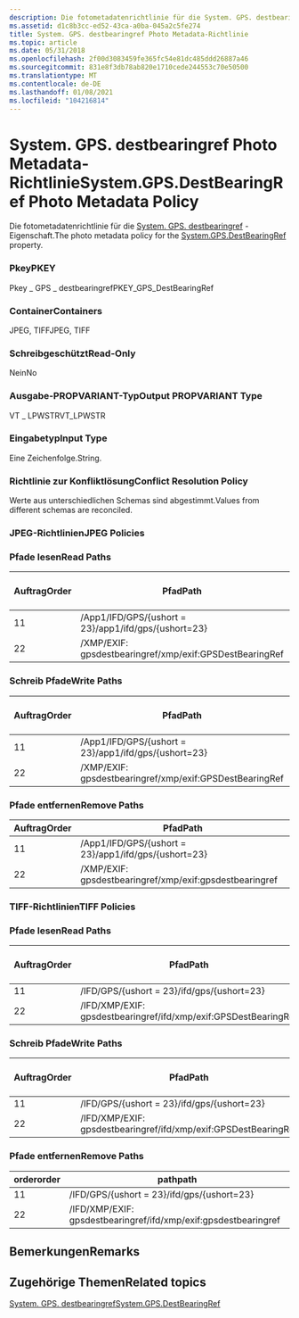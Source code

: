 ```yaml
---
description: Die fotometadatenrichtlinie für die System. GPS. destbearingref-Eigenschaft.
ms.assetid: d1c8b3cc-ed52-43ca-a0ba-045a2c5fe274
title: System. GPS. destbearingref Photo Metadata-Richtlinie
ms.topic: article
ms.date: 05/31/2018
ms.openlocfilehash: 2f00d3083459fe365fc54e81dc485ddd26887a46
ms.sourcegitcommit: 831e8f3db78ab820e1710cede244553c70e50500
ms.translationtype: MT
ms.contentlocale: de-DE
ms.lasthandoff: 01/08/2021
ms.locfileid: "104216814"
---
```

# <a name="systemgpsdestbearingref-photo-metadata-policy"></a><span data-ttu-id="7db88-103">System. GPS. destbearingref Photo Metadata-Richtlinie</span><span class="sxs-lookup"><span data-stu-id="7db88-103">System.GPS.DestBearingRef Photo Metadata Policy</span></span>

<span data-ttu-id="7db88-104">Die fotometadatenrichtlinie für die [System. GPS. destbearingref](../properties/props-system-gps-destbearingref.md) -Eigenschaft.</span><span class="sxs-lookup"><span data-stu-id="7db88-104">The photo metadata policy for the [System.GPS.DestBearingRef](../properties/props-system-gps-destbearingref.md) property.</span></span>

### <a name="pkey"></a><span data-ttu-id="7db88-105">Pkey</span><span class="sxs-lookup"><span data-stu-id="7db88-105">PKEY</span></span>

<span data-ttu-id="7db88-106">Pkey \_ GPS \_ destbearingref</span><span class="sxs-lookup"><span data-stu-id="7db88-106">PKEY\_GPS\_DestBearingRef</span></span>

### <a name="containers"></a><span data-ttu-id="7db88-107">Container</span><span class="sxs-lookup"><span data-stu-id="7db88-107">Containers</span></span>

<span data-ttu-id="7db88-108">JPEG, TIFF</span><span class="sxs-lookup"><span data-stu-id="7db88-108">JPEG, TIFF</span></span>

### <a name="read-only"></a><span data-ttu-id="7db88-109">Schreibgeschützt</span><span class="sxs-lookup"><span data-stu-id="7db88-109">Read-Only</span></span>

<span data-ttu-id="7db88-110">Nein</span><span class="sxs-lookup"><span data-stu-id="7db88-110">No</span></span>

### <a name="output-propvariant-type"></a><span data-ttu-id="7db88-111">Ausgabe-PROPVARIANT-Typ</span><span class="sxs-lookup"><span data-stu-id="7db88-111">Output PROPVARIANT Type</span></span>

<span data-ttu-id="7db88-112">VT \_ LPWSTR</span><span class="sxs-lookup"><span data-stu-id="7db88-112">VT\_LPWSTR</span></span>

### <a name="input-type"></a><span data-ttu-id="7db88-113">Eingabetyp</span><span class="sxs-lookup"><span data-stu-id="7db88-113">Input Type</span></span>

<span data-ttu-id="7db88-114">Eine Zeichenfolge.</span><span class="sxs-lookup"><span data-stu-id="7db88-114">String.</span></span>

### <a name="conflict-resolution-policy"></a><span data-ttu-id="7db88-115">Richtlinie zur Konfliktlösung</span><span class="sxs-lookup"><span data-stu-id="7db88-115">Conflict Resolution Policy</span></span>

<span data-ttu-id="7db88-116">Werte aus unterschiedlichen Schemas sind abgestimmt.</span><span class="sxs-lookup"><span data-stu-id="7db88-116">Values from different schemas are reconciled.</span></span>

### <a name="jpeg-policies"></a><span data-ttu-id="7db88-117">JPEG-Richtlinien</span><span class="sxs-lookup"><span data-stu-id="7db88-117">JPEG Policies</span></span>

### <a name="read-paths"></a><span data-ttu-id="7db88-118">Pfade lesen</span><span class="sxs-lookup"><span data-stu-id="7db88-118">Read Paths</span></span>



| <span data-ttu-id="7db88-119">Auftrag</span><span class="sxs-lookup"><span data-stu-id="7db88-119">Order</span></span> | <span data-ttu-id="7db88-120">Pfad</span><span class="sxs-lookup"><span data-stu-id="7db88-120">Path</span></span>                        | <span data-ttu-id="7db88-121">Datenträger Format</span><span class="sxs-lookup"><span data-stu-id="7db88-121">Disk Format</span></span> |
|-------|-----------------------------|-------------|
| <span data-ttu-id="7db88-122">1</span><span class="sxs-lookup"><span data-stu-id="7db88-122">1</span></span>     | <span data-ttu-id="7db88-123">/App1/IFD/GPS/{ushort = 23}</span><span class="sxs-lookup"><span data-stu-id="7db88-123">/app1/ifd/gps/{ushort=23}</span></span>   | <span data-ttu-id="7db88-124">ascii</span><span class="sxs-lookup"><span data-stu-id="7db88-124">ascii</span></span>       |
| <span data-ttu-id="7db88-125">2</span><span class="sxs-lookup"><span data-stu-id="7db88-125">2</span></span>     | <span data-ttu-id="7db88-126">/XMP/EXIF: gpsdestbearingref</span><span class="sxs-lookup"><span data-stu-id="7db88-126">/xmp/exif:GPSDestBearingRef</span></span> | <span data-ttu-id="7db88-127">Unicode</span><span class="sxs-lookup"><span data-stu-id="7db88-127">unicode</span></span>     |



 

### <a name="write-paths"></a><span data-ttu-id="7db88-128">Schreib Pfade</span><span class="sxs-lookup"><span data-stu-id="7db88-128">Write Paths</span></span>



| <span data-ttu-id="7db88-129">Auftrag</span><span class="sxs-lookup"><span data-stu-id="7db88-129">Order</span></span> | <span data-ttu-id="7db88-130">Pfad</span><span class="sxs-lookup"><span data-stu-id="7db88-130">Path</span></span>                        | <span data-ttu-id="7db88-131">Datenträger Format</span><span class="sxs-lookup"><span data-stu-id="7db88-131">Disk Format</span></span> |
|-------|-----------------------------|-------------|
| <span data-ttu-id="7db88-132">1</span><span class="sxs-lookup"><span data-stu-id="7db88-132">1</span></span>     | <span data-ttu-id="7db88-133">/App1/IFD/GPS/{ushort = 23}</span><span class="sxs-lookup"><span data-stu-id="7db88-133">/app1/ifd/gps/{ushort=23}</span></span>   | <span data-ttu-id="7db88-134">ascii</span><span class="sxs-lookup"><span data-stu-id="7db88-134">ascii</span></span>       |
| <span data-ttu-id="7db88-135">2</span><span class="sxs-lookup"><span data-stu-id="7db88-135">2</span></span>     | <span data-ttu-id="7db88-136">/XMP/EXIF: gpsdestbearingref</span><span class="sxs-lookup"><span data-stu-id="7db88-136">/xmp/exif:GPSDestBearingRef</span></span> | <span data-ttu-id="7db88-137">Unicode</span><span class="sxs-lookup"><span data-stu-id="7db88-137">unicode</span></span>     |



 

### <a name="remove-paths"></a><span data-ttu-id="7db88-138">Pfade entfernen</span><span class="sxs-lookup"><span data-stu-id="7db88-138">Remove Paths</span></span>



| <span data-ttu-id="7db88-139">Auftrag</span><span class="sxs-lookup"><span data-stu-id="7db88-139">Order</span></span> | <span data-ttu-id="7db88-140">Pfad</span><span class="sxs-lookup"><span data-stu-id="7db88-140">Path</span></span>                        |
|-------|-----------------------------|
| <span data-ttu-id="7db88-141">1</span><span class="sxs-lookup"><span data-stu-id="7db88-141">1</span></span>     | <span data-ttu-id="7db88-142">/App1/IFD/GPS/{ushort = 23}</span><span class="sxs-lookup"><span data-stu-id="7db88-142">/app1/ifd/gps/{ushort=23}</span></span>   |
| <span data-ttu-id="7db88-143">2</span><span class="sxs-lookup"><span data-stu-id="7db88-143">2</span></span>     | <span data-ttu-id="7db88-144">/XMP/EXIF: gpsdestbearingref</span><span class="sxs-lookup"><span data-stu-id="7db88-144">/xmp/exif:gpsdestbearingref</span></span> |



 

### <a name="tiff-policies"></a><span data-ttu-id="7db88-145">TIFF-Richtlinien</span><span class="sxs-lookup"><span data-stu-id="7db88-145">TIFF Policies</span></span>

### <a name="read-paths"></a><span data-ttu-id="7db88-146">Pfade lesen</span><span class="sxs-lookup"><span data-stu-id="7db88-146">Read Paths</span></span>



| <span data-ttu-id="7db88-147">Auftrag</span><span class="sxs-lookup"><span data-stu-id="7db88-147">Order</span></span> | <span data-ttu-id="7db88-148">Pfad</span><span class="sxs-lookup"><span data-stu-id="7db88-148">Path</span></span>                            | <span data-ttu-id="7db88-149">Datenträger Format</span><span class="sxs-lookup"><span data-stu-id="7db88-149">Disk Format</span></span> |
|-------|---------------------------------|-------------|
| <span data-ttu-id="7db88-150">1</span><span class="sxs-lookup"><span data-stu-id="7db88-150">1</span></span>     | <span data-ttu-id="7db88-151">/IFD/GPS/{ushort = 23}</span><span class="sxs-lookup"><span data-stu-id="7db88-151">/ifd/gps/{ushort=23}</span></span>            | <span data-ttu-id="7db88-152">ascii</span><span class="sxs-lookup"><span data-stu-id="7db88-152">ascii</span></span>       |
| <span data-ttu-id="7db88-153">2</span><span class="sxs-lookup"><span data-stu-id="7db88-153">2</span></span>     | <span data-ttu-id="7db88-154">/IFD/XMP/EXIF: gpsdestbearingref</span><span class="sxs-lookup"><span data-stu-id="7db88-154">/ifd/xmp/exif:GPSDestBearingRef</span></span> | <span data-ttu-id="7db88-155">Unicode</span><span class="sxs-lookup"><span data-stu-id="7db88-155">unicode</span></span>     |



 

### <a name="write-paths"></a><span data-ttu-id="7db88-156">Schreib Pfade</span><span class="sxs-lookup"><span data-stu-id="7db88-156">Write Paths</span></span>



| <span data-ttu-id="7db88-157">Auftrag</span><span class="sxs-lookup"><span data-stu-id="7db88-157">Order</span></span> | <span data-ttu-id="7db88-158">Pfad</span><span class="sxs-lookup"><span data-stu-id="7db88-158">Path</span></span>                            | <span data-ttu-id="7db88-159">Datenträger Format</span><span class="sxs-lookup"><span data-stu-id="7db88-159">Disk Format</span></span> |
|-------|---------------------------------|-------------|
| <span data-ttu-id="7db88-160">1</span><span class="sxs-lookup"><span data-stu-id="7db88-160">1</span></span>     | <span data-ttu-id="7db88-161">/IFD/GPS/{ushort = 23}</span><span class="sxs-lookup"><span data-stu-id="7db88-161">/ifd/gps/{ushort=23}</span></span>            | <span data-ttu-id="7db88-162">ascii</span><span class="sxs-lookup"><span data-stu-id="7db88-162">ascii</span></span>       |
| <span data-ttu-id="7db88-163">2</span><span class="sxs-lookup"><span data-stu-id="7db88-163">2</span></span>     | <span data-ttu-id="7db88-164">/IFD/XMP/EXIF: gpsdestbearingref</span><span class="sxs-lookup"><span data-stu-id="7db88-164">/ifd/xmp/exif:GPSDestBearingRef</span></span> | <span data-ttu-id="7db88-165">Unicode</span><span class="sxs-lookup"><span data-stu-id="7db88-165">unicode</span></span>     |



 

### <a name="remove-paths"></a><span data-ttu-id="7db88-166">Pfade entfernen</span><span class="sxs-lookup"><span data-stu-id="7db88-166">Remove Paths</span></span>



| <span data-ttu-id="7db88-167">order</span><span class="sxs-lookup"><span data-stu-id="7db88-167">order</span></span> | <span data-ttu-id="7db88-168">path</span><span class="sxs-lookup"><span data-stu-id="7db88-168">path</span></span>                            |
|-------|---------------------------------|
| <span data-ttu-id="7db88-169">1</span><span class="sxs-lookup"><span data-stu-id="7db88-169">1</span></span>     | <span data-ttu-id="7db88-170">/IFD/GPS/{ushort = 23}</span><span class="sxs-lookup"><span data-stu-id="7db88-170">/ifd/gps/{ushort=23}</span></span>            |
| <span data-ttu-id="7db88-171">2</span><span class="sxs-lookup"><span data-stu-id="7db88-171">2</span></span>     | <span data-ttu-id="7db88-172">/IFD/XMP/EXIF: gpsdestbearingref</span><span class="sxs-lookup"><span data-stu-id="7db88-172">/ifd/xmp/exif:gpsdestbearingref</span></span> |



 

## <a name="remarks"></a><span data-ttu-id="7db88-173">Bemerkungen</span><span class="sxs-lookup"><span data-stu-id="7db88-173">Remarks</span></span>

## <a name="related-topics"></a><span data-ttu-id="7db88-174">Zugehörige Themen</span><span class="sxs-lookup"><span data-stu-id="7db88-174">Related topics</span></span>

<dl> <dt>

[<span data-ttu-id="7db88-175">System. GPS. destbearingref</span><span class="sxs-lookup"><span data-stu-id="7db88-175">System.GPS.DestBearingRef</span></span>](../properties/props-system-gps-destbearingref.md)
</dt> </dl>

 

 
